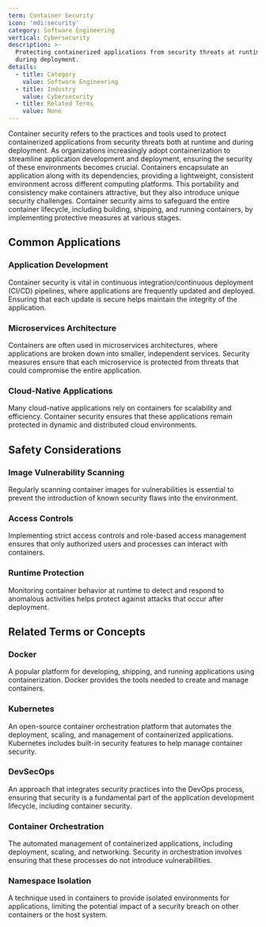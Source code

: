 ```yaml
---
term: Container Security
icon: 'mdi:security'
category: Software Engineering
vertical: Cybersecurity
description: >-
  Protecting containerized applications from security threats at runtime and
  during deployment.
details:
  - title: Category
    value: Software Engineering
  - title: Industry
    value: Cybersecurity
  - title: Related Terms
    value: None
---
```

Container security refers to the practices and tools used to protect containerized applications from security threats both at runtime and during deployment. As organizations increasingly adopt containerization to streamline application development and deployment, ensuring the security of these environments becomes crucial. Containers encapsulate an application along with its dependencies, providing a lightweight, consistent environment across different computing platforms. This portability and consistency make containers attractive, but they also introduce unique security challenges. Container security aims to safeguard the entire container lifecycle, including building, shipping, and running containers, by implementing protective measures at various stages.

## Common Applications

### Application Development
Container security is vital in continuous integration/continuous deployment (CI/CD) pipelines, where applications are frequently updated and deployed. Ensuring that each update is secure helps maintain the integrity of the application.

### Microservices Architecture
Containers are often used in microservices architectures, where applications are broken down into smaller, independent services. Security measures ensure that each microservice is protected from threats that could compromise the entire application.

### Cloud-Native Applications
Many cloud-native applications rely on containers for scalability and efficiency. Container security ensures that these applications remain protected in dynamic and distributed cloud environments.

## Safety Considerations

### Image Vulnerability Scanning
Regularly scanning container images for vulnerabilities is essential to prevent the introduction of known security flaws into the environment.

### Access Controls
Implementing strict access controls and role-based access management ensures that only authorized users and processes can interact with containers.

### Runtime Protection
Monitoring container behavior at runtime to detect and respond to anomalous activities helps protect against attacks that occur after deployment.

## Related Terms or Concepts

### Docker
A popular platform for developing, shipping, and running applications using containerization. Docker provides the tools needed to create and manage containers.

### Kubernetes
An open-source container orchestration platform that automates the deployment, scaling, and management of containerized applications. Kubernetes includes built-in security features to help manage container security.

### DevSecOps
An approach that integrates security practices into the DevOps process, ensuring that security is a fundamental part of the application development lifecycle, including container security.

### Container Orchestration
The automated management of containerized applications, including deployment, scaling, and networking. Security in orchestration involves ensuring that these processes do not introduce vulnerabilities.

### Namespace Isolation
A technique used in containers to provide isolated environments for applications, limiting the potential impact of a security breach on other containers or the host system.
